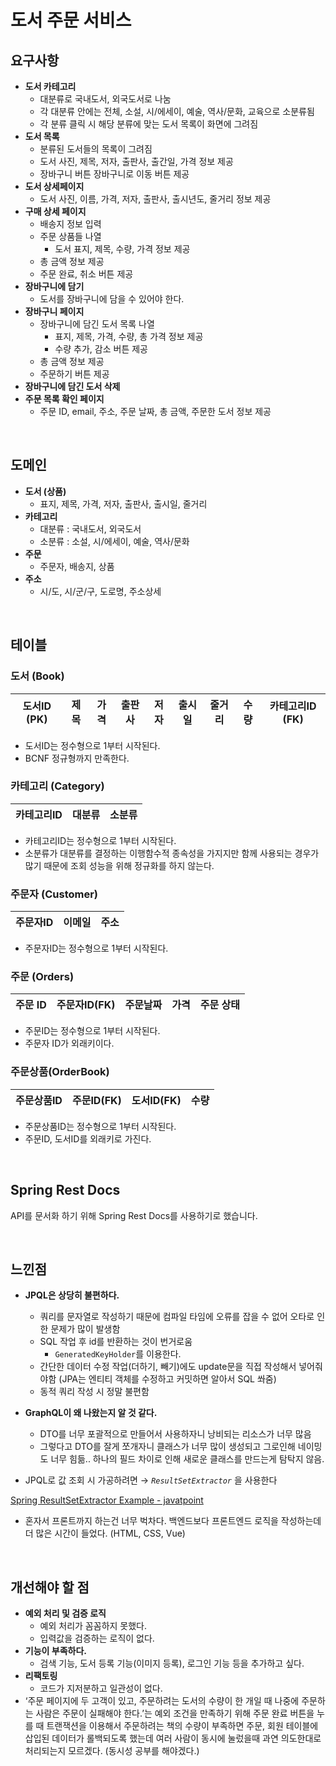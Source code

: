 # 도서 주문 서비스

## 요구사항

- **도서 카테고리**
    - 대분류로 국내도서, 외국도서로 나눔
    - 각 대분류 안에는 전체, 소설, 시/에세이, 예술, 역사/문화, 교육으로 소분류됨
    - 각 분류 클릭 시 해당 분류에 맞는 도서 목록이 화면에 그려짐
- **도서 목록**
    - 분류된 도서들의 목록이 그려짐
    - 도서 사진, 제목, 저자, 출판사, 출간일, 가격 정보 제공
    - 장바구니 버튼 장바구니로 이동 버튼 제공
- **도서 상세페이지**
    - 도서 사진, 이름, 가격, 저자, 출판사, 출시년도, 줄거리 정보 제공
- **구매 상세 페이지**
    - 배송지 정보 입력
    - 주문 상품들 나열
        - 도서 표지, 제목, 수량, 가격 정보 제공
    - 총 금액 정보 제공
    - 주문 완료, 취소 버튼 제공
- **장바구니에 담기**
    - 도서를 장바구니에 담을 수 있어야 한다.
- **장바구니 페이지**
    - 장바구니에 담긴 도서 목록 나열
        - 표지, 제목, 가격, 수량, 총 가격 정보 제공
        - 수량 추가, 감소 버튼 제공
    - 총 금액 정보 제공
    - 주문하기 버튼 제공
- ********************************장바구니에 담긴 도서 삭제********************************
- **주문 목록 확인 페이지**
    - 주문 ID, email, 주소, 주문 날짜, 총 금액, 주문한 도서 정보 제공

<br>

## 도메인

- **도서 (상품)**
    - 표지, 제목, 가격, 저자, 출판사, 출시일, 줄거리
- ****************카테고리****************
    - 대분류 : 국내도서, 외국도서
    - 소분류 : 소설, 시/에세이, 예술, 역사/문화
- **주문**
    - 주문자, 배송지, 상품
- **주소**
    - 시/도, 시/군/구, 도로명, 주소상세

<br>

## 테이블

### 도서 (Book)

| 도서ID (PK) | 제목 | 가격 | 출판사 | 저자 | 출시일 | 줄거리 | 수량 | 카테고리ID (FK) |
| --- | --- | --- | --- | --- | --- | --- | --- | --- |
- 도서ID는 정수형으로 1부터 시작된다.
- BCNF 정규형까지 만족한다.

### 카테고리 (Category)

| 카테고리ID | 대분류 | 소분류 |
| --- | --- | --- |
- 카테고리ID는 정수형으로 1부터 시작된다.
- 소분류가 대분류를 결정하는 이행함수적 종속성을 가지지만 함께 사용되는 경우가 많기 때문에 조회 성능을 위해 정규화를 하지 않는다.

### 주문자 (Customer)

| 주문자ID | 이메일 | 주소 |
| --- | --- | --- |
- 주문자ID는 정수형으로 1부터 시작된다.

### 주문 (Orders)

| 주문 ID | 주문자ID(FK) | 주문날짜 | 가격 | 주문 상태 |
| --- | --- | --- | --- | --- |
- 주문ID는 정수형으로 1부터 시작된다.
- 주문자 ID가 외래키이다.

### 주문상품(OrderBook)

| 주문상품ID | 주문ID(FK) | 도서ID(FK) | 수량 |
| --- | --- | --- | --- |
- 주문상품ID는 정수형으로 1부터 시작된다.
- 주문ID, 도서ID를 외래키로 가진다.

<br>


## Spring Rest Docs

API를 문서화 하기 위해 Spring Rest Docs를 사용하기로 했습니다. 

<br>

## 느낀점

- **JPQL은 상당히 불편하다.**
    - 쿼리를 문자열로 작성하기 때문에 컴파일 타임에 오류를 잡을 수 없어 오타로 인한 문제가 많이 발생함
    - SQL 작업 후 id를 반환하는 것이 번거로움
        - `GeneratedKeyHolder`를 이용한다.
    - 간단한 데이터 수정 작업(더하기, 빼기)에도 update문을 직접 작성해서 넣어줘야함 (JPA는 엔티티 객체를 수정하고 커밋하면 알아서 SQL 쏴줌)
    - 동적 쿼리 작성 시 정말 불편함

- **GraphQL이 왜 나왔는지 알 것 같다.**
    - DTO를 너무 포괄적으로 만들어서 사용하자니 낭비되는 리소스가 너무 많음
    - 그렇다고 DTO를 잘게 쪼개자니 클래스가 너무 많이 생성되고 그로인해 네이밍도 너무 힘듦.. 하나의 필드 차이로 인해 새로운 클래스를 만드는게 탐탁지 않음.

- JPQL로 값 조회 시 가공하려면 → *`ResultSetExtractor`* 을 사용한다

[Spring ResultSetExtractor Example - javatpoint](https://www.javatpoint.com/ResultSetExtractor-example)

- 혼자서 프론트까지 하는건 너무 벅차다. 백엔드보다 프론트엔드 로직을 작성하는데 더 많은 시간이 들었다. (HTML, CSS, Vue)

<br>


## 개선해야 할 점

- **예외 처리 및 검증 로직**
    - 예외 처리가 꼼꼼하지 못했다.
    - 입력값을 검증하는 로직이 없다.
- **기능이 부족하다.**
    - 검색 기능, 도서 등록 기능(이미지 등록), 로그인 기능 등을 추가하고 싶다.
- **리팩토링**
    - 코드가 지저분하고 일관성이 없다.
- ‘주문 페이지에 두 고객이 있고, 주문하려는 도서의 수량이 한 개일 때 나중에 주문하는 사람은 주문이 실패해야 한다.’는 예외 조건을 만족하기 위해 주문 완료 버튼을 누를 때 트랜잭션을 이용해서 주문하려는 책의 수량이 부족하면 주문, 회원 테이블에 삽입된 데이터가 롤백되도록 했는데 여러 사람이 동시에 눌렀을때 과연 의도한대로 처리되는지 모르겠다. (동시성 공부를 해야겠다.)
